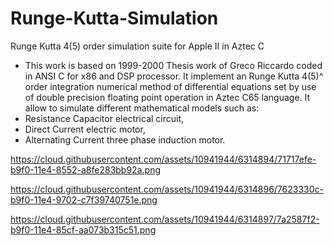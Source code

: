 # Runge-Kutta-Simulation
Runge Kutta 4(5) order simulation suite for Apple II in Aztec C

*  This work is based on 1999-2000 Thesis work of Greco Riccardo coded in ANSI C for x86 and DSP processor.
It implement an Runge Kutta 4(5)^ order integration numerical method of differential equations set
by use of double precision floating point operation in Aztec C65 language.
It allow to simulate different mathematical models such as:
* Resistance Capacitor electrical circuit,
* Direct Current electric motor,
* Alternating Current three phase induction motor.

https://cloud.githubusercontent.com/assets/10941944/6314894/71717efe-b9f0-11e4-8552-a8fe283bb92a.png

https://cloud.githubusercontent.com/assets/10941944/6314896/7623330c-b9f0-11e4-9702-c7f39740751e.png

https://cloud.githubusercontent.com/assets/10941944/6314897/7a2587f2-b9f0-11e4-85cf-aa073b315c51.png
